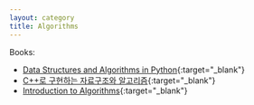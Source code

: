 ```yaml
---
layout: category
title: Algorithms
---
```

Books:

- [Data Structures and Algorithms in Python](https://www.wiley.com/en-us/Data+Structures+and+Algorithms+in+Python-p-9781118549582){:target="_blank"}
- [C++로 구현하는 자료구조와 알고리즘](http://www.kyobobook.co.kr/product/detailViewKor.laf?ejkGb=KOR&mallGb=KOR&barcode=9791190017039&orderClick=LEa&Kc=){:target="_blank"}
- [Introduction to Algorithms](http://www.kyobobook.co.kr/product/detailViewKor.laf?ejkGb=KOR&mallGb=KOR&barcode=9791156641131&orderClick=LEa&Kc=){:target="_blank"}
